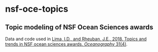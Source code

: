 # nsf-oce-topics

## Topic modeling of NSF Ocean Sciences awards

Data and code used in [Lima, I.D., and Rheuban, J.E., 2018. Topics and trends in
NSF ocean sciences awards. *Oceanography* 31(4)](https://doi.org/10.5670/oceanog.2018.404).

